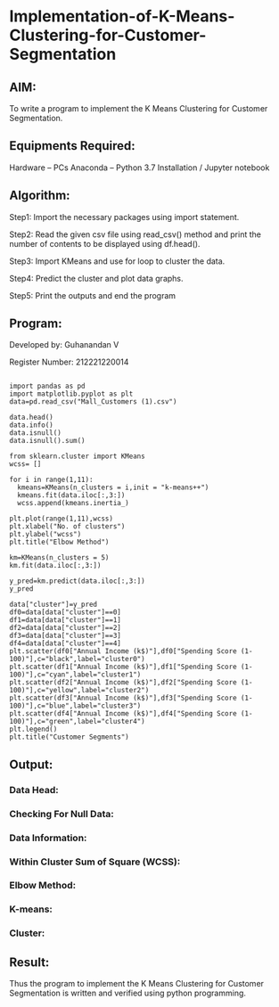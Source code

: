 # Implementation-of-K-Means-Clustering-for-Customer-Segmentation

## AIM:
To write a program to implement the K Means Clustering for Customer Segmentation.

## Equipments Required:

Hardware – PCs
Anaconda – Python 3.7 Installation / Jupyter notebook

## Algorithm:

Step1:
Import the necessary packages using import statement.

Step2:
Read the given csv file using read_csv() method and print the number of contents to be displayed using df.head().

Step3:
Import KMeans and use for loop to cluster the data.

Step4:
Predict the cluster and plot data graphs.

Step5:
Print the outputs and end the program

## Program:
Developed by: Guhanandan V

Register Number: 212221220014

~~~

import pandas as pd
import matplotlib.pyplot as plt
data=pd.read_csv("Mall_Customers (1).csv")

data.head()
data.info()
data.isnull()
data.isnull().sum()

from sklearn.cluster import KMeans
wcss= [] 

for i in range(1,11):
  kmeans=KMeans(n_clusters = i,init = "k-means++")
  kmeans.fit(data.iloc[:,3:])
  wcss.append(kmeans.inertia_)

plt.plot(range(1,11),wcss)
plt.xlabel("No. of clusters")
plt.ylabel("wcss")
plt.title("Elbow Method")

km=KMeans(n_clusters = 5)
km.fit(data.iloc[:,3:])

y_pred=km.predict(data.iloc[:,3:])
y_pred

data["cluster"]=y_pred
df0=data[data["cluster"]==0]
df1=data[data["cluster"]==1]
df2=data[data["cluster"]==2]
df3=data[data["cluster"]==3]
df4=data[data["cluster"]==4]
plt.scatter(df0["Annual Income (k$)"],df0["Spending Score (1-100)"],c="black",label="cluster0")
plt.scatter(df1["Annual Income (k$)"],df1["Spending Score (1-100)"],c="cyan",label="cluster1")
plt.scatter(df2["Annual Income (k$)"],df2["Spending Score (1-100)"],c="yellow",label="cluster2")
plt.scatter(df3["Annual Income (k$)"],df3["Spending Score (1-100)"],c="blue",label="cluster3")
plt.scatter(df4["Annual Income (k$)"],df4["Spending Score (1-100)"],c="green",label="cluster4")
plt.legend()
plt.title("Customer Segments")

~~~

## Output:
### Data Head:


### Checking For Null Data:


### Data Information:


### Within Cluster Sum of Square (WCSS):


### Elbow Method:


### K-means:


### Cluster:


## Result:

Thus the program to implement the K Means Clustering for Customer Segmentation is written and verified using python programming.
